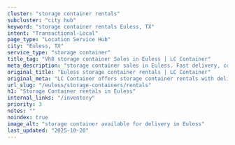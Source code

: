 ```yaml
---
cluster: "storage container rentals"
subcluster: "city hub"
keyword: "storage container rentals Euless, TX"
intent: "Transactional-Local"
page_type: "Location Service Hub"
city: "Euless, TX"
service_type: "storage container"
title_tag: "Vh8 storage container Sales in Euless | LC Container"
meta_description: "storage container sales in Euless. Fast delivery, competitive pricing. Serving storage containers area. Quote ID: 4XY. Call (214) 524-4168 for your free quote today."
original_title: "Euless storage container rentals | LC Container"
original_meta: "LC Container offers storage container rentals with delivery in Euless, TX. Local. Fast quotes. Since 2003."
url_slug: "/euless/storage-containers/rentals"
h1: "Storage Container rentals in Euless"
internal_links: "/inventory"
priority: 3
notes: ""
noindex: true
image_alt: "storage container available for delivery in Euless"
last_updated: "2025-10-20"
---
```


<!-- TODO: Add unique city/inventory copy, images, and internal links here. -->
